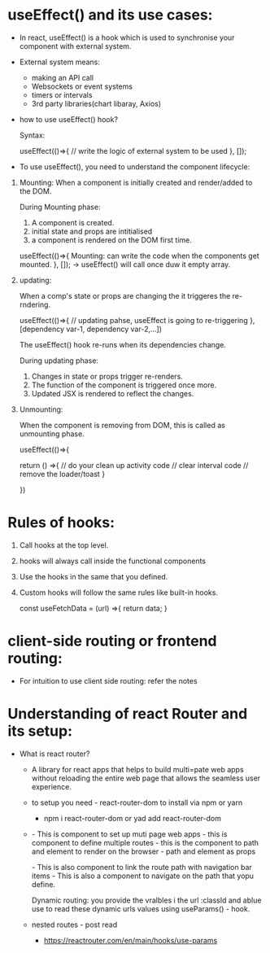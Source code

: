 # useEffect() and its use cases:

- In react, useEffect() is a hook which is used to synchronise your component with external system.

- External system means:

  - making an API call
  - Websockets or event systems
  - timers or intervals
  - 3rd party libraries(chart libaray, Axios)

- how to use useEffect() hook?

  Syntax:

  useEffect(()=>{
  // write the logic of external system to be used
  }, []);

- To use useEffect(), you need to understand the component lifecycle:

1.  Mounting: When a component is initially created and render/added to the DOM.

    During Mounting phase:

    1.  A component is created.
    2.  initial state and props are intitialised
    3.  a component is rendered on the DOM first time.

    useEffect(()=>{
    Mounting: can write the code when the components get mounted.
    }, []); -> useEffect() will call once duw it empty array.

2.  updating:

    When a comp's state or props are changing the it triggeres the re-rndering.

    useEffect(()=>{
    // updating pahse, useEffect is going to re-triggering
    }, [dependency var-1, dependency var-2,...])

    The useEffect() hook re-runs when its dependencies change.

    During updating phase:

    1. Changes in state or props trigger re-renders.
    2. The function of the component is triggered once more.
    3. Updated JSX is rendered to reflect the changes.

3.  Unmounting:

    When the component is removing from DOM, this is called as unmounting phase.

    useEffect(()=>{

    return () =>{
    // do your clean up activity code
    // clear interval code
    // remove the loader/toast
    }

    })

# Rules of hooks:

1.  Call hooks at the top level.

2.  hooks will always call inside the functional components

3.  Use the hooks in the same that you defined.

4.  Custom hooks will follow the same rules like built-in hooks.

    const useFetchData = (url) =>{
    return data;
    }

# client-side routing or frontend routing:

- For intuition to use client side routing: refer the notes

# Understanding of react Router and its setup:

- What is react router?

  - A library for react apps that helps to build multi=pate web apps without reloading the entire web page that allows the seamless user experience.

  - to setup you need - react-router-dom to install via npm or yarn

    - npm i react-router-dom or yad add react-router-dom

  - <BrowserRouter> - This is component to set up muti page web apps
    <Routes> - this is component to define multiple routes
    <Route > - this is the component to path and element to render on the browser - path and element as props
    <Link> - This is also component to link the route path with navigation bar items
    <Navigate> - This is also a component to navigate on the path that yopu define.

    Dynamic routing: you provide the vralbles i the url :classId and ablue use to read these dynamic urls values using useParams() - hook.

  - nested routes - post read
    - https://reactrouter.com/en/main/hooks/use-params
